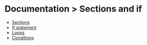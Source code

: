 # Documentation > Sections and if

- [Sections](00_sections.md)
- [If statement](01_if_statement.md)
- [Loops](02_while_loop.md)
- [Conditions](03_conditions.md)
